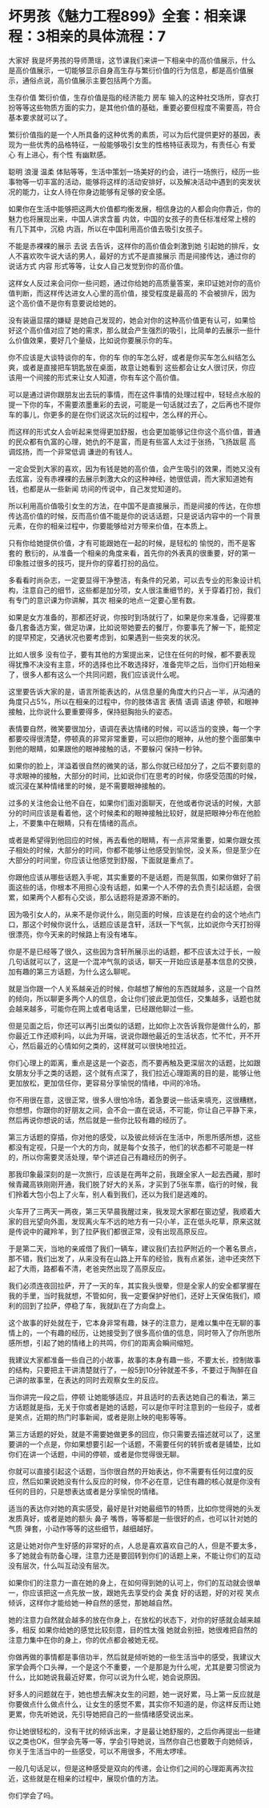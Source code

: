 # 坏男孩《魅力工程899》全套：相亲课程：3相亲的具体流程：7

大家好 我是坏男孩的导师萧瑶，这节课我们来讲一下相亲中的高价值展示，什么是高价值展示，一切能够显示自身高生存与繁衍价值的行为信息，都是高价值展示，通俗点说，高价值展示主要包括两个方面。

生存价值 繁衍价值，生存价值是指的经济能力 房车 输入的这种社交场所，穿衣打扮等等这些物质方面的实力，是其他价值的基础，重要必要但程度不需要高，符合基本要求就可以了。

繁衍价值指的是一个人所具备的这种优秀的素质，可以为后代提供更好的基因，表现为一些优秀的品格特征，一般能够吸引女生的性格特征表现为，有责任心 有爱心 有上进心，有个性 有幽默感。

聪明 浪漫 温柔 体贴等等，生活中策划一场美好的约会，进行一场旅行，经历一些事物等一切丰富的活动，能够将这样的活动安排好，以及解决活动中遇到的突发状况的能力，让女人待在你身边能够有足够的安全感。

如果你在生活中能够把这两大价值都均衡发展，相信身边的人都会向你靠近，你的魅力也将展现出来，中国人讲求含蓄 内敛，中国的女孩子的责任标准经常上榜的有几下其中，沉稳 内涵，所以在中国利用高价值去吸引女孩子。

不能是赤裸裸的展示 去说 去告诉，这样你的高价值会刺激到她 引起她的排斥，女人不喜欢吹牛说大话的男人，最好的方式不是直接展示 而是间接传达，通过你的说话方式 内容 形式等等，让女人自己发觉到你的高价值。

这样女人反过来会问你一些问题，通过你给她的高质量答案，来印证她对你的高价值判断，而这样传达进女人心里的高价值，接受程度是最高的 不会被排斥，因为这个高价值不是你有意要说给她的。

没有装逼显摆的嫌疑 是她自己发现的，她会对你的这种高价值更有认可，如果恰好这个高价值对应了她的需求，那么就会产生强烈的吸引，比简单的去展示一些什么价值效果，要好几个量级，比如说你要展示你的车。

你不应该是大谈特谈你的车，你的车 你的车怎么好，或者是你买车怎么纠结怎么爽，或者是直接把车钥匙放在桌面，故意让她看到 这些都会让女人很讨厌，你应该用一个间接的形式来让女人知道，你有车这个高价值。

可以是通过讲你跟朋友出去玩的事情，而在这件事情的处理过程中，轻轻点水般的提一下你的车，不需要浓墨重彩的去说，可能是一句话就过去了，之后再也不提你车的事儿，你更多的是在你们说这次玩的过程中，怎么样的开心。

而这样的形式女人会听起来觉得更加舒服，也会更加能够记住你这个高价值，普通的民众都有仇富的心理，她仇的不是富，而是有些富人太过于张扬，飞扬跋扈 高调炫扬，而一个非常低调 谦逊的有钱人。

一定会受到大家的喜欢，因为有钱是她的高价值，会产生吸引的效果，而她又没有去炫富，没有赤裸裸的去展示刺激大众的这种神经，她很低调，而大家知道她有钱，也都是从一些新闻 坊间的传说中，自己发觉知道的。

所以利用高价值吸引女生的方法，在中国不是直接展示，而是间接的传达，在你想传达高价值的时候，反而高价值不能是你的说话话题，只是说话内容中的一个背景元素，在你的相亲过程中，你要能够给对方带来价值，在本质上。

只有你给她提供价值，才有可能跟她在一起的时候，是轻松的 愉悦的，而不是客套的 敷衍的，从准备一个相亲的角度来看，首先你的外表真的很重要，好的第一印象胜过很多的技巧，提升你的穿着打扮的品位。

多看看时尚杂志，一定要显得干净整洁，有条件的兄弟，可以去专业的形象设计机构，注意自己的细节，这些都是加分项，女人很注重细节的，关于穿着打扮，我们有专门的意识课为你讲解，其次 相亲的地点一定要心里有数。

如果是女方准备的，那都还好说，你按时到场就行了，如果是你来准备，记得要准备几套备选方案，做足功课，比如说带她要去的餐厅，你要事先了解一下，能预定的提早预定，交通状况也要考虑到，如果遇到一些突发的状况。

比如人很多 没有位子，要有其他的方案提出来，记住在任何的时候，都不要表现得犹豫不决没有主意，坏的选择也比不敢选择好，准备完毕之后，当你们开始相亲了，很多人都有这么一个共同问题，我们应该说什么呢。

这里要告诉大家的是，语言所能表达的，从信息量的角度大约只占一半，从沟通的角度只占5%，所以在相亲的过程中，你的肢体语言 表情 语调 语速 停顿，和眼神接触，比你说什么要重要得多，保持挺胸抬头的姿态。

表情要自然，微笑要很加分，语调在表达情绪的时候，可以适当的变换，每一个字都要咬得很清楚，停顿真的非常非常重要，可以把你的眼神，从他的整个面部集中到他的眼睛，如果跟他的眼神接触的话，不要躲闪 保持一秒钟。

如果你的脸上，洋溢着很自然的微笑的话，那么你就已经加分了，之后不要刻意的寻求眼神的接触，大部分的时间，比如说你们在思考的时候，你感受范围的时候，或沉浸在某种情绪里的时候，是不需要眼神接触的。

过多的关注他会让他不自在，如果你们面对面聊天，在他或者你说话的时候，大部分的时间应该是看着他，这个时候柔和的眼神接触比较好，就是把眼神分布在他脸上，不要集中在眼睛，只有在情绪的高点。

或者是希望得到他回应的时候，再去看他的眼睛，有一点非常重要，如果你跟女孩子相处的时候，大部分的时间，你都不能够让他感受到愉悦，没关系，但是至少在大部分的时间里，你应该让他感觉到舒服，下面就是重点了。

你跟他应该从哪些话题入手呢，其实重要的不是话题，而是氛围，如果你做好了前面这些的话，你根本不用担心没有话题，如果一个人不停的去负责引起话题，会很累，如果两个人都有心交谈，那么话题将是源源不断的。

因为吸引女人的，从来不是你说什么，刚见面的时候，应该是在约会的这个地点门口，那这个时候你说什么，话题应该是含轩，活跃一下气氛，比如说你今天打扮得很漂亮，你今天来的时候路上有没有堵车。

你是不是已经等了很久，这些因为含轩所展示出的话题，都不应该太过于长，一般几句话就可以了，这是一个混冲气氛的谈话，聊天一开始应该是基本信息的交换，加有趣的第三方话题，为什么这么聊呢。

就是当你跟一个人关系越亲近的时候，你越想了解他的东西就越多，这是一个自然的倾向，所以聊更多两个人的信息，会让你们彼此更加信任，交集越多，话题也就会越来越多，可能你在网上或者电话里，已经跟他聊过一些。

但是见面之后，你还可以再引出类似的话题，比如你上次告诉我你是做什么的，那你最近工作还顺利吗，以此为开端，说说你跟他最近的生活状态，忙不忙，开不开心，然后最近的心情如何之类的，这样就可以很快地拉近。

你们心理上的距离，重点是这是一个姿态，而不要再触及更深层次的话题，比如跟女朋友分手之类的话题，这个就有点深了，我们拉近心理距离的目的是，能够让他更加放松，更加信任你，更容易分享愉悦的情绪，中间的冷场。

你不用很在意，这很正常，很多人很怕冷场，着急要说一些话来填充，这很糟糕，你想想，你跟你的好朋友之间，会不会一直在说话，不可能，你让自己平静下来，然后再说你想说的话，然后就是一些你比较有趣的经历了。

第三方话题的穿插，你对他的感受，以及彼此倾诉在生活中，所思所感所想，这些都没有定视，只是一个大的方向，就是每个女孩子，他们的状态都不可能是一样的，所以你需要灵活处理，举个讲述自己有趣经历的例子。

那我印象最深刻的是一次旅行，应该是在两年之前，我跟全家人一起去西藏，那时候青藏高铁刚刚开通，我们脱了好大的关系，才买到了5张车票，临行的时候，我们拎着大包小包上了火车，别人看到我们，还以为我们是逃难的。

火车开了三两天一两夜，第三天早晨我醒过来，我发现大家都在窗边望，我顺着大家的目光望向外面，发现离火车不远的地方有一只小羊，正在低头吃草，原来这就是传说中的藏羚羊，到了拉萨我们都很正常，没有出现高原反应。

于是第二天，当地的亲戚借了我们一辆车，建议我们去拉萨附近的一个著名景点，那不错，我们出发了，从来没有在山路上开车的经验，我有点紧张，途中还突然下起了大雨，路都看不清，老爸突然出现了高原反应。

我们必须连夜回拉萨，开了一天的车，其实我头很晕，但是全家人的安全都掌握在我的手里，当时我就想，不管如何，我一定要保护好他们，还好上天保佑我们，顺利的回到了拉萨，停稳了车，我就趴在了方向盘上。

这个故事的好处就在于，它本身非常有趣，妹子的注意力，是难以集中在无聊的事情上的，一个有趣的经历，让她接受到了很多高价值的信息，同时带入了你所思所感所想，引起了她的情绪上的共鸣，你们的距离会瞬间缩短。

我建议大家都准备一些自己的小故事，故事的本身有趣一些，不要太长，控制故事的结构，只要把主干讲清楚就行了，一般5到10分钟就差不多，不要过于陶醉在自己讲的故事里，在表达的同时去观察女生的反应。

当你讲完一段之后，停顿 让她能够适应，并且适时的去表达她自己的看法，第三方话题就是指，无关于你或者是她的话题，可以是你平时注意到的一些段子，或者是笑点，近期的热门时事新闻，或者是刚上映的电影等等。

第三方话题的好处，就是不需要她做更多的回应，你只需要去描述就可以了，这里要讲的一个点是，你如果想要引起一个话题，不需要任何的转折或者是铺垫，比如你们在讲一个话题，中间的停顿，或者是你觉得很无聊。

你就可以直接引起这个话题，当你很自然的开始表达，你不需要有任何过度的反应，然后如果说她没有什么反应的时候，你不必在意，记住有趣的核心就是你没有任何的目的，只是想表达或者是分享愉悦的情绪。

适当的表达你对她的真实感受，最好是针对她最细节的特质，比如你觉得她的头发发质真好，或者是她的额头 鼻子 嘴唇，等等都是一些很好的点，也可以针对她的气质 弹套，小动作等等的这些细节，越细越好。

这是让她对你产生好感的非常好的点，人总是喜欢喜欢自己的人，但是不要太多，多了她就会有防备心理，注意力还是要回转到你们的话题上来，不能让你们的互动没有层次，什么叫互动没有层次。

如果你们的注意力一直在她的身上，在如何得到她的认可上，你们的互动就会很单一，你应该把这一点先放一放，跟她先去享受约会 美食 好的话题，好的对视 笑点 倾诉，这样你才能给她一种自然的感觉，那她越自然。

她的注意力自然就会越多的放在你身上，在放松的状态下，对你的好感就会越来越多，相反 如果你给她的感觉比较刻意，目的性太强 她就会别扭，她很难把自然的注意力集中在你的身上，你的优点都会被她无视。

你做再做的事情都是事倍功半，然后就是倾听她的一些生活当中的感受，我建议大家学会两个口头禅，一个是这个不重要，一个是那是为什么呢，尤其是要习惯说为什么，比如她说我最近好累，你可以说为什么呢，她会说原因。

好多人的问题就在于，她也想去解决女生的问题，她一说好累，马上第一反应就是你要做点什么做点什么，让女生的感觉不累，其实你不知道的是，你这样反而让她更累，你先听她说，先引导她把自己的一些情绪感受说出来。

你让她很轻松的，没有干扰的倾诉出来，才是最让她舒服的，之后你再提出一些建议之类也OK，但学会先等一等，学会引导她说，当然你自己也要敢于向她倾诉，你关于生活当中的一些感受，可以不用很多，不用太啰嗦。

一般几句话足以，但是这种感受是双向的传递，会让你们之间的心理距离再次拉近，这些就是在相亲的过程中，展现价值的方法。

你们学会了吗。